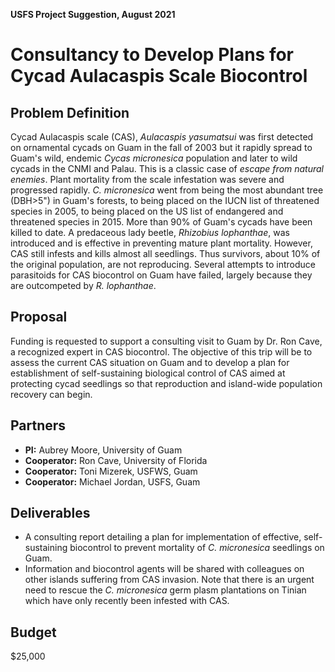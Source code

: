 **USFS Project Suggestion, August 2021**

# Consultancy to Develop Plans for Cycad Aulacaspis Scale Biocontrol

## Problem Definition

Cycad Aulacaspis scale (CAS), *Aulacaspis yasumatsui* was first detected on ornamental cycads on Guam in the fall of 2003 but it rapidly spread to Guam's wild, endemic *Cycas micronesica* population and later to wild cycads in the CNMI and Palau. This is a classic case of *escape from natural enemies*. Plant mortality from the scale infestation was severe and progressed rapidly. *C. micronesica* went from being the most abundant tree (DBH>5") in Guam's forests, to being placed on the IUCN list of threatened species in 2005, to being placed on the US list of endangered and threatened species in 2015. More than 90% of Guam's cycads have been killed to date. A predaceous lady beetle, *Rhizobius lophanthae*, was introduced and is effective in preventing mature plant mortality. However, CAS still infests and kills almost all seedlings. Thus survivors, about 10% of the original population, are not reproducing. Several attempts to introduce parasitoids for CAS biocontrol on Guam have failed, largely because they are outcompeted by *R. lophanthae*.

## Proposal

Funding is requested to support a consulting visit to Guam by Dr. Ron Cave, a recognized expert in CAS biocontrol. The objective of this trip will be to assess the current CAS situation on Guam and to develop a plan for establishment of self-sustaining biological control of CAS aimed at protecting cycad seedlings so that reproduction and island-wide population recovery can begin.

## Partners

* **PI:** Aubrey Moore, University of Guam
* **Cooperator:** Ron Cave, University of Florida
* **Cooperator:** Toni Mizerek, USFWS, Guam
* **Cooperator:** Michael Jordan, USFS, Guam

## Deliverables

* A consulting report detailing a plan for implementation of effective, self-sustaining biocontrol to prevent mortality of *C. micronesica* seedlings on Guam.
* Information and biocontrol agents will be shared with colleagues on other islands suffering from CAS invasion. Note that there is an urgent need to rescue the *C. micronesica* germ plasm plantations on Tinian which have only recently been infested with CAS.

## Budget

$25,000
